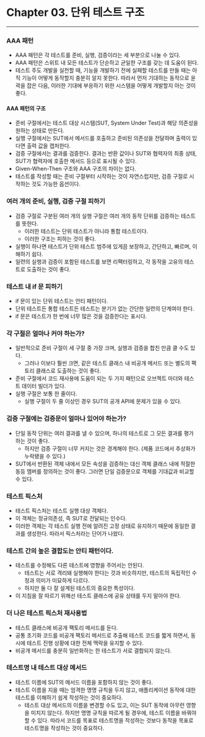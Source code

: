 # Chapter 03. 단위 테스트 구조
- - -

### AAA 패턴
* AAA 패턴은 각 테스트를 준비, 실행, 검증이라는 세 부분으로 나눌 수 있다.
* AAA 패턴은 스위트 내 모든 테스트가 단순하고 균일한 구조를 갖는 데 도움이 된다.
* 테스트 주도 개발을 실천할 때, 기능을 개발하기 전에 실패할 테스트를 만들 때는 아직 기능이 어떻게 동작할지 충분히 알지 못한다. 따라서 먼저 기대하는 동작으로 윤곽을 잡은 다음, 이러한 기대에 부응하기 위한 시스템을 어떻게 개발할지 아는 것이 좋다. 

#### AAA 패턴의 구조
* 준비 구절에서는 테스트 대상 시스템(SUT, System Under Test)과 해당 의존성을 원하는 상태로 만든다.
* 실행 구절에서는 SUT에서 메서드를 호출하고 준비된 의존성을 전달하며 출력이 있다면 출력 값을 캡처한다.
* 검증 구절에서는 결과를 검증한다. 결과는 반환 값이나 SUT와 협력자의 최종 상태, SUT가 협력자에 호출한 메서드 등으로 표시될 수 있다.
* Given-When-Then 구조와 AAA 구조의 차이는 없다.
* 테스트를 작성할 때는 준비 구절부터 시작하는 것이 자연스럽지만, 검증 구절로 시작하는 것도 가능한 옵션이다.

### 여러 개의 준비, 실행, 검증 구절 피하기
* 검증 구절로 구분된 여러 개의 실행 구절은 여러 개의 동작 단위를 검증하는 테스트를 뜻한다.
  * 이러한 테스트는 단위 테스트가 아니라 통합 테스트이다.
  * 이러한 구조는 피하는 것이 좋다.
* 실행이 하나면 테스트가 단위 테스트 범주에 있게끔 보장하고, 간단하고, 빠르며, 이해하기 쉽다.
* 일련의 실행과 검증이 포함된 테스트를 보면 리팩터링하고, 각 동작을 고유의 테스트로 도출하는 것이 좋다.

### 테스트 내 if 문 피하기
* if 문이 있는 단위 테스트는 안티 패턴이다.
* 단위 테스트든 통합 테스트든 테스트는 분기가 없는 간단한 일련의 단계여야 한다.
* if 문은 테스트가 한 번에 너무 많은 것을 검증한다는 표시다.

### 각 구절은 얼마나 커야 하는가?
* 일반적으로 준비 구절이 세 구절 중 가장 크며, 실행과 검증을 합친 만큼 클 수도 있다.
  * 그러나 이보다 훨씬 크면, 같은 테스트 클래스 내 비공개 메서드 또는 별도의 팩토리 클래스로 도출하는 것이 좋다.
* 준비 구절에서 코드 재사용에 도움이 되는 두 가지 패턴으로 오브젝트 마더와 테스트 데이터 빌더가 있다.
* 실행 구절은 보통 한 줄이다.
  * 실행 구절이 두 줄 이상인 경우 SUT의 공개 API에 문제가 있을 수 있다.

### 검증 구절에는 검증문이 얼마나 있어야 하는가?
* 단일 동작 단위는 여러 결과를 낼 수 있으며, 하나의 테스트로 그 모든 결과를 평가하는 것이 좋다.
  * 하지만 검증 구절이 너무 커지는 것은 경계해야 한다. (제품 코드에서 추상화가 누락됐을 수 있다.)
* SUT에서 반환된 객체 내에서 모든 속성을 검증하는 대신 객체 클래스 내에 적절한 동등 멤버를 정의하는 것이 좋다. 그러면 단일 검증문으로 객체를 기대값과 비교할 수 있다.

### 테스트 픽스처
* 테스트 픽스처는 테스트 실행 대상 객체다.
* 이 객체는 정규의존성, 즉 SUT로 전달되는 인수다.
* 이러한 객체는 각 테스트 실행 전에 알려진 고정 상태로 유지하기 때문에 동일한 결과를 생성한다. 따라서 픽스처라는 단어가 나왔다.

### 테스트 간의 높은 결합도는 안티 패턴이다.
* 테스트를 수정해도 다른 테스트에 영향을 주어서는 안된다.
  * 테스트는 서로 격리돼 실행해야 한다는 것과 비슷하지만, 테스트의 독립적인 수정과 의미가 미묘하게 다르다.
  * 하지만 둘 다 잘 설계된 테스트의 중요한 특성이다.
* 이 지침을 잘 따르기 위해선 테스트 클래스에 공유 상태를 두지 말아야 한다.

### 더 나은 테스트 픽스처 재사용법
* 테스트 클래스에 비공개 팩토리 메서드를 둔다.
* 공통 초기화 코드를 비공개 팩토리 메서드로 추출해 테스트 코드를 짧게 하면서, 동시에 테스트 진행 상황에 대한 전체 맥락을 유지할 수 있다.
* 비공개 메서드를 충분히 일반화하는 한 테스트가 서로 결합되지 않는다.

### 테스트명 내 테스트 대상 메서드
* 테스트 이름에 SUT의 메서드 이름을 포함하지 않는 것이 좋다.
* 테스트 이름을 지을 때는 엄격한 명명 규칙을 두지 않고, 애플리케이션 동작에 대한 테스트를 이해하기 쉽게 작성하는 것이 중요하다.
  * 테스트 대상 메서드의 이름을 변경할 수도 있고, 이는 SUT 동작에 아무런 영향을 미치지 않는다. 하지만 명명 규칙을 따르게 될 경우에, 테스트 이름을 바꿔야할 수 있다. 따라서 코드를 목표로 테스트명을 작성하는 것보다 동작을 목표로 테스트명을 작성하는 것이 중요하다.
